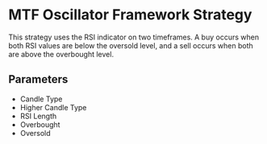 # MTF Oscillator Framework Strategy

This strategy uses the RSI indicator on two timeframes. A buy occurs when both RSI values are below the oversold level, and a sell occurs when both are above the overbought level.

## Parameters
- Candle Type
- Higher Candle Type
- RSI Length
- Overbought
- Oversold
